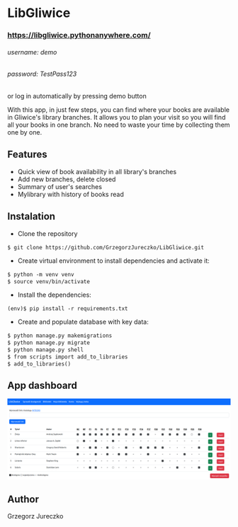 # LibGliwice
### https://libgliwice.pythonanywhere.com/

###### username: demo
###### password: TestPass123
or log in automatically by pressing demo button

With this app, in just few steps, you can find where your books are available in Gliwice's library branches. It allows you to plan your visit so you will find all your books in one branch. No need to waste your time by collecting them one by one. 

## Features
* Quick view of book availability in all library's branches
* Add new branches, delete closed
* Summary of user's searches
* Mylibrary with history of books read

## Instalation
* Clone the repository 
```
$ git clone https://github.com/GrzegorzJureczko/LibGliwice.git
```
* Create virtual environment to install dependencies and activate it:
```
$ python -m venv venv
$ source venv/bin/activate
```
* Install the dependencies:
```
(env)$ pip install -r requirements.txt
```
* Create and populate database with key data:
```
$ python manage.py makemigrations
$ python manage.py migrate
$ python manage.py shell
$ from scripts import add_to_libraries
$ add_to_libraries()
```
## App dashboard
![Dashboard](static/images/readme/dashboard.png)
## Author
Grzegorz Jureczko
